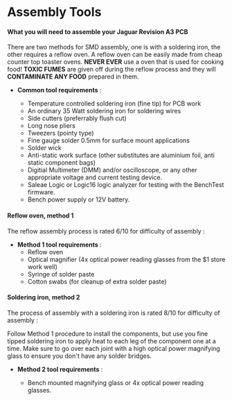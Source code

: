 # Assembly Tools
#### What you will need to assemble your Jaguar Revision A3 PCB

There are two methods for SMD assembly, one is with a soldering iron, the other requires a reflow oven. A reflow oven can be easily made from cheap counter top toaster ovens. **NEVER EVER** use a oven that is used for cooking food! **TOXIC FUMES** are given off during the reflow process and they will **CONTAMINATE ANY FOOD** prepared in them. 

- **Common tool requirements** :

	- Temperature controlled soldering iron (fine tip) for PCB work
	- An ordinary 35 Watt soldering iron for soldering wires
	- Side cutters (preferrably flush cut)
	- Long nose pliers
	- Tweezers (pointy type)	
	- Fine gauge solder 0.5mm for surface mount applications
	- Solder wick
	- Anti-static work surface (other substitutes are aluminium foil, anti static component bags)
	- Digitial Multimeter (DMM) and/or oscilloscope, or any other appropriate voltage and current testing device.
	- Saleae Logic or Logic16 logic analyzer for testing with the BenchTest firmware.
	- Bench power supply or 12V battery.
	

#### Reflow oven, method 1

The reflow assembly process is rated 6/10 for difficulty of assembly :

- **Method 1 tool requirements** :
	- Reflow oven
	- Optical magnifier (4x optical power reading glasses from the $1 store work well)
	- Syringe of solder paste
	- Cotton swabs (for cleanup of extra solder paste)

#### Soldering iron, method 2

The process of assembly with a soldering iron is rated 8/10 for difficulty of assembly :

Follow Method 1 procedure to install the components, but use you fine tipped soldering iron to apply heat to each leg of the component one at a time.  Make sure to go over each joint with a high optical power magnifying glass to ensure you don't have any solder bridges.

- **Method 2 tool requirements** :

	- Bench mounted magnifying glass or 4x optical power reading glasses.

